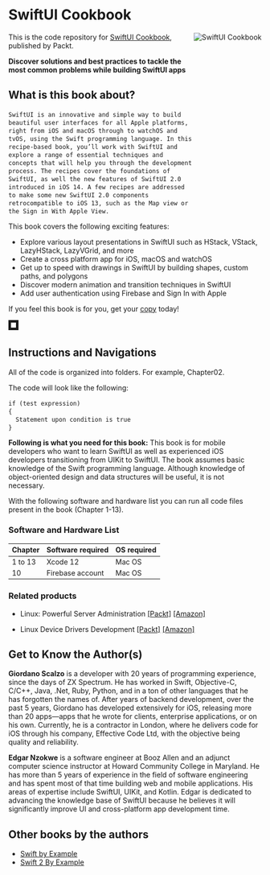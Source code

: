 # SwiftUI Cookbook

<a href="https://www.packtpub.com/product/swiftui-cookbook/9781838981860"><img src="https://static.packt-cdn.com/products/9781838981860/cover/smaller" alt="SwiftUI Cookbook" height="256px" align="right"></a>

This is the code repository for [SwiftUI Cookbook](https://www.packtpub.com/product/swiftui-cookbook/9781838981860), published by Packt.

**Discover solutions and best practices to tackle the most common problems while building SwiftUI apps**

## What is this book about?
	SwiftUI is an innovative and simple way to build beautiful user interfaces for all Apple platforms, right from iOS and macOS through to watchOS and tvOS, using the Swift programming language. In this recipe-based book, you’ll work with SwiftUI and explore a range of essential techniques and concepts that will help you through the development process. The recipes cover the foundations of SwiftUI, as well the new features of SwiftUI 2.0 introduced in iOS 14. A few recipes are addressed to make some new SwiftUI 2.0 components retrocompatible to iOS 13, such as the Map view or the Sign in With Apple View.

This book covers the following exciting features: 
* Explore various layout presentations in SwiftUI such as HStack, VStack, LazyHStack, LazyVGrid, and more
* Create a cross platform app for iOS, macOS and watchOS
* Get up to speed with drawings in SwiftUI by building shapes, custom paths, and polygons
* Discover modern animation and transition techniques in SwiftUI
* Add user authentication using Firebase and Sign In with Apple

If you feel this book is for you, get your [copy](https://www.amazon.com/dp/1838981861) today!

<a href="https://www.packtpub.com/?utm_source=github&utm_medium=banner&utm_campaign=GitHubBanner"><img src="https://raw.githubusercontent.com/PacktPublishing/GitHub/master/GitHub.png" alt="https://www.packtpub.com/" border="5" /></a>

## Instructions and Navigations
All of the code is organized into folders. For example, Chapter02.

The code will look like the following:
```
if (test expression)
{
  Statement upon condition is true
}
```

**Following is what you need for this book:**
This book is for mobile developers who want to learn SwiftUI as well as experienced iOS developers transitioning from UIKit to SwiftUI. The book assumes basic knowledge of the Swift programming language. Although knowledge of object-oriented design and data structures will be useful, it is not necessary.

With the following software and hardware list you can run all code files present in the book (Chapter 1-13).

### Software and Hardware List

| Chapter  | Software required                   | OS required                        |
| -------- | ------------------------------------| -----------------------------------|
| 1 to 13       | Xcode 12                     | Mac OS 
| 10       | Firebase account            |  Mac OS |


### Related products <Other books you may enjoy>
* Linux: Powerful Server Administration [[Packt]](https://www.packtpub.com/networking-and-servers/linux-powerful-server-administration?utm_source=github&utm_medium=repository&utm_campaign=9781788293778) [[Amazon]](https://www.amazon.com/dp/1788293770)

* Linux Device Drivers Development [[Packt]](https://www.packtpub.com/networking-and-servers/linux-device-drivers-development?utm_source=github&utm_medium=repository&utm_campaign=9781785280009) [[Amazon]](https://www.amazon.com/dp/1788293770)

## Get to Know the Author(s)
**Giordano Scalzo**
is a developer with 20 years of programming experience, since the days of ZX Spectrum. He has worked in Swift, Objective-C, C/C++, Java, .Net, Ruby, Python, and in a ton of other languages that he has forgotten the names of. After years of backend development, over the past 5 years, Giordano has developed extensively for iOS, releasing more than 20 apps—apps that he wrote for clients, enterprise applications, or on his own. Currently, he is a contractor in London, where he delivers code for iOS through his company, Effective Code Ltd, with the objective being quality and reliability.

**Edgar Nzokwe**
is a software engineer at Booz Allen and an adjunct computer science instructor at Howard Community College in Maryland. He has more than 5 years of experience in the field of software engineering and has spent most of that time building web and mobile applications. His areas of expertise include SwiftUI, UIKit, and Kotlin. Edgar is dedicated to advancing the knowledge base of SwiftUI because he believes it will significantly improve UI and cross-platform app development time.


## Other books by the authors
* [Swift by Example](https://www.packtpub.com/product/swift-by-example/9781785284700)
* [Swift 2 By Example](https://www.packtpub.com/product/swift-2-by-example/9781785882920)

